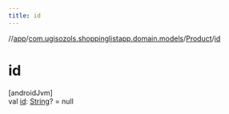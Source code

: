 ```yaml
---
title: id
---
```

//[app](../../../index.html)/[com.ugisozols.shoppinglistapp.domain.models](../index.html)/[Product](index.html)/[id](id.html)



# id



[androidJvm]\
val [id](id.html): [String](https://kotlinlang.org/api/latest/jvm/stdlib/kotlin/-string/index.html)? = null





